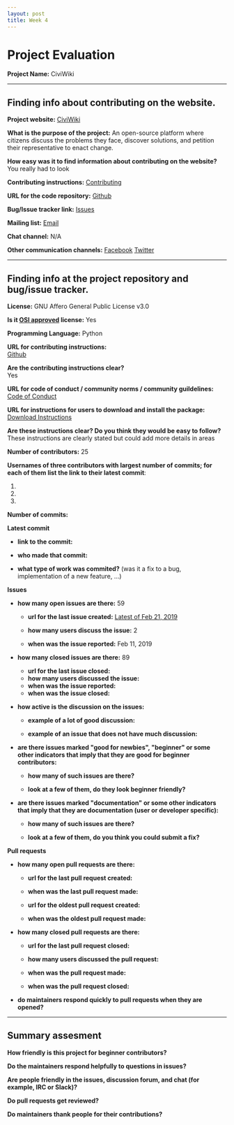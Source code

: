 ```yaml
---
layout: post
title: Week 4
---
```



# Project Evaluation 



__Project Name:__  CiviWiki


---

## Finding info about contributing on the website.


__Project website:__
[CiviWiki](https://www.civiwiki.org)


__What is the purpose of the project:__ An open-source platform where citizens discuss the problems they face, discover solutions, and petition their representative to enact change.


__How easy was it to find information about contributing on the website?__  You really had to look 


__Contributing instructions:__
[Contributing](https://github.com/CiviWiki/OpenCiviWiki/blob/dev/CONTRIBUTING.md)

__URL for the code repository:__
[Github](https://github.com/CiviWiki/OpenCiviWiki)

__Bug/Issue tracker link:__
[Issues](https://github.com/CiviWiki/OpenCiviWiki/issues)

__Mailing list:__
[Email](mitchell@civiwiki.org)

__Chat channel:__ N/A

__Other communication channels:__
[Facebook](https://www.facebook.com/sharer/sharer.php?u=civiwiki.org)
[Twitter](https://twitter.com/share)


---

## Finding info at the project repository and bug/issue tracker.

__License:__ GNU Affero General Public License v3.0

__Is it [OSI approved](https://opensource.org/licenses/alphabetical) license:__ Yes

__Programming Language:__
Python

__URL for contributing instructions:__  
[Github](https://github.com/CiviWiki/OpenCiviWiki/blob/dev/CONTRIBUTING.md)

__Are the contributing instructions clear?__  
Yes


__URL for code of conduct / community norms / community guildelines:__
[Code of Conduct](https://github.com/CiviWiki/OpenCiviWiki/blob/dev/CODE_OF_CONDUCT.md)


__URL for instructions for users to download and install the package:__
[Download Instructions](https://github.com/CiviWiki/OpenCiviWiki/blob/dev/CONTRIBUTING.md)


__Are these instructions clear? Do you think they would be easy to follow?__ These instructions are clearly stated but could add more details in areas


__Number of contributors:__
25

__Usernames of three contributors with largest number of commits; for
each of them list the link to their latest commit__:

1.
2.
3.


__Number of commits:__

__Latest commit__

- __link to the commit:__

- __who made that commit:__

- __what type of work was commited?__ (was it a fix to a bug, implementation of a new feature, ...)


__Issues__

- __how many open issues are there:__ 59

    - __url for the last issue created:__
    [Latest of Feb 21, 2019](https://github.com/CiviWiki/OpenCiviWiki/issues/319)

    - __how many users discuss the issue:__  2
    
    - __when was the issue reported:__ Feb 11, 2019
    

- __how many closed issues are there:__ 89
    - __url for the last issue closed:__
    - __how many users discussed the issue:__
    - __when was the issue reported:__
    - __when was the issue closed:__

- __how active is the discussion on the issues:__ 

    - __example of a lot of good discussion:__ 
    
    - __example of an issue that does not have much discussion:__



- __are there issues marked "good for newbies", "beginner" or some other indicators that imply that they are good for beginner contributors:__

    - __how many of such issues are there?__
    
    - __look at a few of them, do they look beginner friendly?__ 



- __are there issues marked "documentation" or some other indicators that imply that they are documentation (user or developer specific):__

    - __how many of such issues are there?__
    
    - __look at a few of them, do you think you could submit a fix?__ 



__Pull requests__

- __how many open pull requests are there:__

    - __url for the last pull request created:__
    
    - __when was the last pull request made:__

    - __url for the oldest pull request created:__
    
    - __when was the oldest pull request made:__

- __how many closed pull requests are there:__

    - __url for the last pull request closed:__
    
    - __how many users discussed the pull request:__
    
    - __when was the pull request made:__
    
    - __when was the pull request closed:__
    

- __do maintainers respond quickly to pull requests when they are opened?__ 





---


## Summary assesment
__How friendly is this project for beginner contributors?__


__Do the maintainers respond helpfully to questions in issues?__


__Are people friendly in the issues, discussion forum, and chat (for example, IRC or Slack)?__



__Do pull requests get reviewed?__



__Do maintainers thank people for their contributions?__
